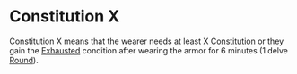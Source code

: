 # Constitution X
Constitution X means that the wearer needs at least X [Constitution](../../../../../Player%20Characters/Chosen%20Statistics/Constitution.md) or they gain the [Exhausted](../../../../Conditions/Exhausted.md) condition after wearing the armor for 6 minutes (1 delve [Round](../../../../../Game%20Procedures/Round.md)).